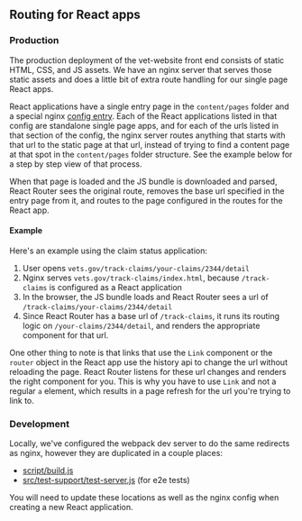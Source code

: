 ## Routing for React apps

### Production
The production deployment of the vet-website front end consists of static HTML, CSS, and JS assets. We have an nginx server that serves those static assets and does a little bit of extra route handling for our single page React apps.

React applications have a single entry page in the `content/pages` folder and a special nginx [config entry](https://github.com/department-of-veterans-affairs/devops/blob/master/ansible/roles/revproxy-configure/defaults/main.yml#L91). Each of the React applications listed in that config are standalone single page apps, and for each of the urls listed in that section of the config, the nginx server routes anything that starts with that url to the static page at that url, instead of trying to find a content page at that spot in the `content/pages` folder structure. See the example below for a step by step view of that process.

When that page is loaded and the JS bundle is downloaded and parsed, React Router sees the original route, removes the base url specified in the entry page from it, and routes to the page configured in the routes for the React app.

#### Example

Here's an example using the claim status application:

1. User opens `vets.gov/track-claims/your-claims/2344/detail`
2. Nginx serves `vets.gov/track-claims/index.html`, because `/track-claims` is configured as a React application
3. In the browser, the JS bundle loads and React Router sees a url of `/track-claims/your-claims/2344/detail`
4. Since React Router has a base url of `/track-claims`, it runs its routing logic on `/your-claims/2344/detail`, and renders the appropriate component for that url.

One other thing to note is that links that use the `Link` component or the `router` object in the React app use the history api to change the url without reloading the page. React Router listens for these url changes and renders the right component for you. This is why you have to use `Link` and not a regular `a` element, which results in a page refresh for the url you're trying to link to.

### Development

Locally, we've configured the webpack dev server to do the same redirects as nginx, however they are duplicated in a couple places:

- [script/build.js](https://github.com/department-of-veterans-affairs/vets-website/blob/master/script/build.js)
- [src/test-support/test-server.js](https://github.com/department-of-veterans-affairs/vets-website/blob/master/src/test-support/test-server.js) (for e2e tests)

You will need to update these locations as well as the nginx config when creating a new React application.
